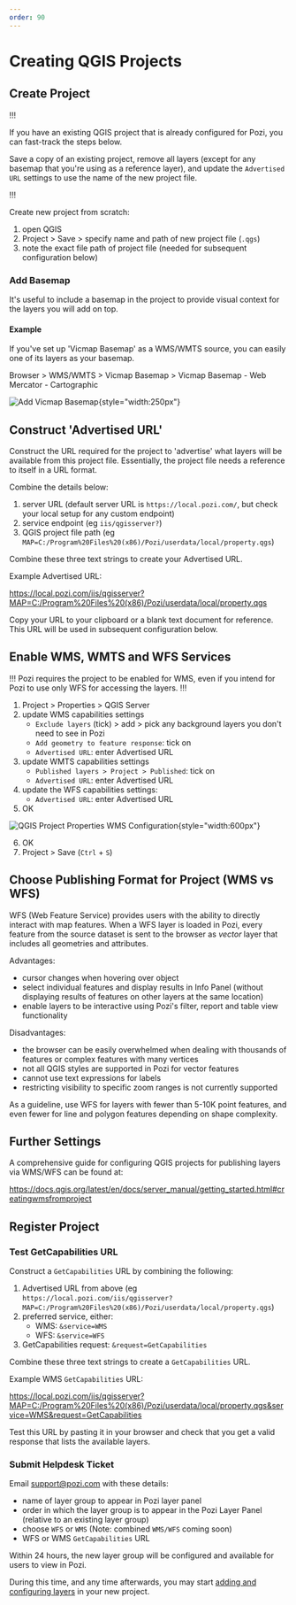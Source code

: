 ```yaml
---
order: 90
---
```


# Creating QGIS Projects

## Create Project

!!!

If you have an existing QGIS project that is already configured for Pozi, you can fast-track the steps below.

Save a copy of an existing project, remove all layers (except for any basemap that you're using as a reference layer), and update the `Advertised URL` settings to use the name of the new project file.

!!!

Create new project from scratch:

1. open QGIS
2. Project > Save > specify name and path of new project file (`.qgs`)
3. note the exact file path of project file (needed for subsequent configuration below)

### Add Basemap

It's useful to include a basemap in the project to provide visual context for the layers you will add on top.

#### Example

If you've set up 'Vicmap Basemap' as a WMS/WMTS source, you can easily one of its layers as your basemap.

Browser > WMS/WMTS > Vicmap Basemap > Vicmap Basemap - Web Mercator - Cartographic

![Add Vicmap Basemap](./img/qgis-add-wmts-layer.png){style="width:250px"}

## Construct 'Advertised URL'

Construct the URL required for the project to 'advertise' what layers will be available from this project file. Essentially, the project file needs a reference to itself in a URL format.

Combine the details below:

1. server URL (default server URL is `https://local.pozi.com/`, but check your local setup for any custom endpoint)
2. service endpoint (eg `iis/qgisserver?`)
3. QGIS project file path (eg `MAP=C:/Program%20Files%20(x86)/Pozi/userdata/local/property.qgs`)

Combine these three text strings to create your Advertised URL.

Example Advertised URL:

https://local.pozi.com/iis/qgisserver?MAP=C:/Program%20Files%20(x86)/Pozi/userdata/local/property.qgs

Copy your URL to your clipboard or a blank text document for reference. This URL will be used in subsequent configuration below.

## Enable WMS, WMTS and WFS Services

!!!
Pozi requires the project to be enabled for WMS, even if you intend for Pozi to use only WFS for accessing the layers.
!!!

1. Project > Properties > QGIS Server
2. update WMS capabilities settings
   * `Exclude layers` (tick) > add > pick any background layers you don't need to see in Pozi
   * `Add geometry to feature response`: tick on
   * `Advertised URL`: enter Advertised URL
3. update WMTS capabilities settings
   * `Published layers > Project > Published`: tick on
   * `Advertised URL`: enter Advertised URL
4. update the WFS capabilities settings:
   * `Advertised URL`: enter Advertised URL
5. OK

![QGIS Project Properties WMS Configuration](./img/qgis-project-properties-configuration.png){style="width:600px"}

6. OK
7. Project > Save  (`Ctrl` + `S`)

## Choose Publishing Format for Project (WMS vs WFS)

WFS (Web Feature Service) provides users with the ability to directly interact with map features. When a WFS layer is loaded in Pozi, every feature from the source dataset is sent to the browser as *vector* layer that includes all geometries and attributes.

Advantages:

* cursor changes when hovering over object
* select individual features and display results in Info Panel (without displaying results of features on other layers at the same location)
* enable layers to be interactive using Pozi's filter, report and table view functionality

Disadvantages:

* the browser can be easily overwhelmed when dealing with thousands of features or complex features with many vertices
* not all QGIS styles are supported in Pozi for vector features
* cannot use text expressions for labels
* restricting visibility to specific zoom ranges is not currently supported

As a guideline, use WFS for layers with fewer than 5-10K point features, and even fewer for line and polygon features depending on shape complexity.

## Further Settings

A comprehensive guide for configuring QGIS projects for publishing layers via WMS/WFS can be found at:

https://docs.qgis.org/latest/en/docs/server_manual/getting_started.html#creatingwmsfromproject

## Register Project

### Test GetCapabilities URL

Construct a `GetCapabilities` URL by combining the following:

1. Advertised URL from above (eg `https://local.pozi.com/iis/qgisserver?MAP=C:/Program%20Files%20(x86)/Pozi/userdata/local/property.qgs`)
2. preferred service, either:
   * WMS: `&service=WMS`
   * WFS: `&service=WFS`
3. GetCapabilities request: `&request=GetCapabilities`

Combine these three text strings to create a `GetCapabilities` URL.

Example WMS `GetCapabilities` URL:

https://local.pozi.com/iis/qgisserver?MAP=C:/Program%20Files%20(x86)/Pozi/userdata/local/property.qgs&service=WMS&request=GetCapabilities

Test this URL by pasting it in your browser and check that you get a valid response that lists the available layers.

### Submit Helpdesk Ticket

Email support@pozi.com with these details:

* name of layer group to appear in Pozi layer panel
* order in which the layer group is to appear in the Pozi Layer Panel (relative to an existing layer group)
* choose `WFS` or `WMS` (Note: combined `WMS/WFS` coming soon)
* WFS or WMS `GetCapabilities` URL

Within 24 hours, the new layer group will be configured and available for users to view in Pozi.

During this time, and any time afterwards, you may start [adding and configuring layers](/administrator-guide/qgis/managing-layers-in-qgis/) in your new project.
